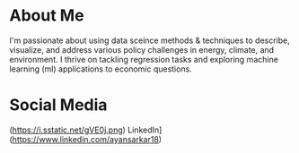 # About Me
I'm passionate about using data sceince methods & techniques to describe, visualize, and address various policy challenges in energy, climate, and environment. I thrive on tackling regression tasks and exploring machine learning (ml) applications to economic questions. 

# Social Media
(https://i.sstatic.net/gVE0j.png) LinkedIn](https://www.linkedin.com/ayansarkar18)
&nbsp;
<!---
A-Sarkar18/A-Sarkar18 is a ✨ special ✨ repository because its `README.md` (this file) appears on your GitHub profile.
You can click the Preview link to take a look at your changes.
--->
